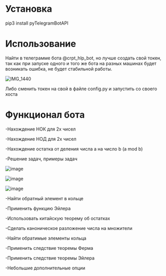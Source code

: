 # Установка
pip3 install pyTelegramBotAPI

# Использование
Найти в телеграмме бота @crpt_hlp_bot, но лучше создать свой токен, так как при запуске одного и того же бота на разных машинах будет возникать ошибка, не будет стабильной работы.

![IMG_1440](https://user-images.githubusercontent.com/95048421/182159236-6df10261-d769-449d-ae6e-eb17fe511a6e.PNG)

Либо сменить токен на свой в файле config.py и запустить со своего хоста

# Функционал бота
-Нахождение НОК для 2х чисел

-Нахождение НОД для 2х чисел

-Нахождение остатка от деления числа a на число b (a mod b)

-Решение задач, примеры задач

![image](https://user-images.githubusercontent.com/95048421/182035571-520a864b-33c2-4f32-9b0a-acf3d7648651.png)


![image](https://user-images.githubusercontent.com/95048421/182044859-138bf5f5-8e47-4fc6-9acd-3558d6372b3d.png)


![image](https://user-images.githubusercontent.com/95048421/182045158-b37b1cb2-fb71-4973-8368-528a404d3ef2.png)


-Найти обратный элемент в кольце

-Применить функцию Эйлера

-Использовать китайскую теорему об остатках

-Сделать каноническое разложение числа на множители

-Найти обратимые элементы кольца

-Применить следствие теоремы Ферма

-Применить следствие теоремы Эйлера

-Небольшие дополнительные опции
